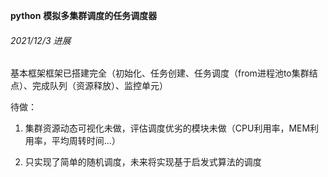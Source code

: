 **python** **模拟多集群调度的任务调度器**

###### 2021/12/3 进展

基本框架框架已搭建完全（初始化、任务创建、任务调度（from进程池to集群结点）、完成队列（资源释放）、监控单元）

待做：

1. 集群资源动态可视化未做，评估调度优劣的模块未做（CPU利用率，MEM利用率，平均周转时间...）

2. 只实现了简单的随机调度，未来将实现基于启发式算法的调度
